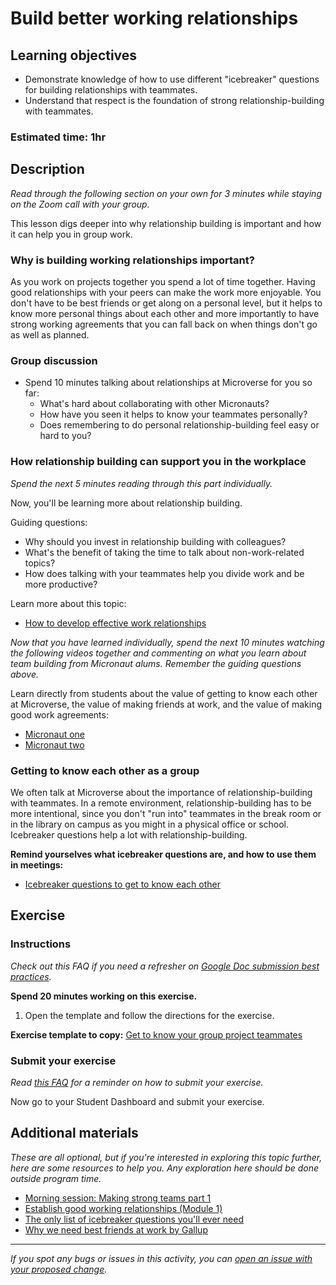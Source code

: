# Build better working relationships

## Learning objectives

- Demonstrate knowledge of how to use different "icebreaker" questions for building relationships with teammates.
- Understand that respect is the foundation of strong relationship-building with teammates.

### **Estimated time**: 1hr

## Description

*Read through the following section on your own for 3 minutes while staying on the Zoom call with your group.* 

This lesson digs deeper into why relationship building is important and how it can help you in group work.

### Why is building working relationships important?

As you work on projects together you spend a lot of time together. Having good relationships with your peers can make the work more enjoyable. You don't have to be best friends or get along on a personal level, but it helps to know more personal things about each other and more importantly to have strong working agreements that you can fall back on when things don't go as well as planned. 

### Group discussion

- Spend 10 minutes talking about relationships at Microverse for you so far:
    - What's hard about collaborating with other Micronauts?
    - How have you seen it helps to know your teammates personally?
    - Does remembering to do personal relationship-building feel easy or hard to you?

### How relationship building can support you in the workplace

*Spend the next 5 minutes reading through this part individually.*

Now, you'll be learning more about relationship building. 

Guiding questions:

- Why should you invest in relationship building with colleagues?
- What's the benefit of taking the time to talk about non-work-related topics?
- How does talking with your teammates help you divide work and be more productive?

Learn more about this topic: 

- [How to develop effective work relationships](https://www.thebalancecareers.com/developing-effective-work-relationships-1919386)

*Now that you have learned individually, spend the next 10 minutes watching the following videos together and commenting on what you learn about team building from Micronaut alums. Remember the guiding questions above.*

Learn directly from students about the value of getting to know each other at Microverse, the value of making friends at work, and the value of making good work agreements:

- [Micronaut one](https://www.loom.com/share/7fd74bfc47734a8286763bc629985e81)
- [Micronaut two](https://www.loom.com/share/4f63055b14b7490c86075acdbee81e31)

### Getting to know each other as a group

We often talk at Microverse about the importance of relationship-building with teammates. In a remote environment, relationship-building has to be more intentional, since you don't "run into" teammates in the break room or in the library on campus as you might in a physical office or school. Icebreaker questions help a lot with relationship-building.

**Remind yourselves what icebreaker questions are, and how to use them in meetings:** 

- [Icebreaker questions to get to know each other](https://github.com/microverseinc/curriculum-professional-skills/blob/main/soft-skills/icebreaker-questions-to-get-to-know-each-other.md)

## Exercise

### Instructions

*Check out this FAQ if you need a refresher on [Google Doc submission best practices](https://microverse.zendesk.com/hc/en-us/articles/360063156813).*

**Spend 20 minutes working on this exercise.**

1. Open the template and follow the directions for the exercise.

**Exercise template to copy:** [Get to know your group project teammates](https://docs.google.com/document/d/1WFrlXMbgDXvQPCiXYL__b-DNSff_ZTIDO9Bue05qOrU/edit#)

### Submit your exercise

*Read [this FAQ](https://microverse.zendesk.com/hc/en-us/articles/360061344234) for a reminder on how to submit your exercise.* 

Now go to your Student Dashboard and submit your exercise.

## Additional materials

*These are all optional, but if you're interested in exploring this topic further, here are some resources to help you. Any exploration here should be done outside program time.*

- [Morning session: Making strong teams part 1](https://github.com/microverseinc/curriculum-professional-skills/blob/main/becoming-a-remote-professional/morning-session-making-strong-teams-part-1.md)
- [Establish good working relationships (Module 1)](https://github.com/microverseinc/curriculum-professional-skills/blob/main/orientation/establish-good-working-relationships.md)
- [The only list of icebreaker questions you'll ever need](https://museumhack.com/list-icebreakers-questions/)
- [Why we need best friends at work by Gallup](https://www.gallup.com/workplace/236213/why-need-best-friends-work.aspx)


------

_If you spot any bugs or issues in this activity, you can [open an issue with your proposed change](https://github.com/microverseinc/curriculum-transversal-skills/blob/main/git-github/articles/open_issue.md)._
